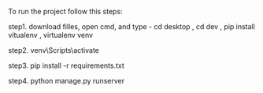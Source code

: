 To run the project follow this steps:

step1. download filles, open cmd, and type - cd desktop , cd dev , pip install vitualenv , virtualenv venv

step2. venv\Scripts\activate

step3. pip install -r requirements.txt

step4. python manage.py runserver

